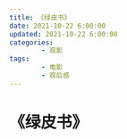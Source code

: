 ```yaml
---
title: 《绿皮书》
date: 2021-10-22 6:00:00
updated: 2021-10-22 6:00:00
categories:
        - 观影
tags:
        - 电影
        - 观后感
---
```


# 《绿皮书》
